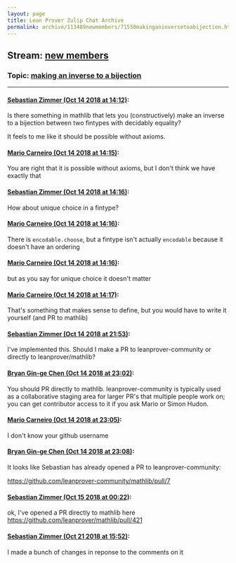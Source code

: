 ```yaml
---
layout: page
title: Lean Prover Zulip Chat Archive 
permalink: archive/113489newmembers/71550makinganinversetoabijection.html
---
```


## Stream: [new members](index.html)
### Topic: [making an inverse to a bijection](71550makinganinversetoabijection.html)

---

#### [Sebastian Zimmer (Oct 14 2018 at 14:12)](https://leanprover.zulipchat.com/#narrow/stream/113489-new%20members/topic/making%20an%20inverse%20to%20a%20bijection/near/135775250):
Is there something in mathlib that lets you (constructively) make an inverse to a bijection between two fintypes with decidably equality?

It feels to me like it should be possible without axioms.

#### [Mario Carneiro (Oct 14 2018 at 14:15)](https://leanprover.zulipchat.com/#narrow/stream/113489-new%20members/topic/making%20an%20inverse%20to%20a%20bijection/near/135775318):
You are right that it is possible without axioms, but I don't think we have exactly that

#### [Sebastian Zimmer (Oct 14 2018 at 14:16)](https://leanprover.zulipchat.com/#narrow/stream/113489-new%20members/topic/making%20an%20inverse%20to%20a%20bijection/near/135775361):
How about unique choice in a fintype?

#### [Mario Carneiro (Oct 14 2018 at 14:16)](https://leanprover.zulipchat.com/#narrow/stream/113489-new%20members/topic/making%20an%20inverse%20to%20a%20bijection/near/135775365):
There is `encodable.choose`, but a fintype isn't actually `encodable` because it doesn't have an ordering

#### [Mario Carneiro (Oct 14 2018 at 14:16)](https://leanprover.zulipchat.com/#narrow/stream/113489-new%20members/topic/making%20an%20inverse%20to%20a%20bijection/near/135775368):
but as you say for unique choice it doesn't matter

#### [Mario Carneiro (Oct 14 2018 at 14:17)](https://leanprover.zulipchat.com/#narrow/stream/113489-new%20members/topic/making%20an%20inverse%20to%20a%20bijection/near/135775374):
That's something that makes sense to define, but you would have to write it yourself (and PR to mathlib)

#### [Sebastian Zimmer (Oct 14 2018 at 21:53)](https://leanprover.zulipchat.com/#narrow/stream/113489-new%20members/topic/making%20an%20inverse%20to%20a%20bijection/near/135790982):
I've implemented this. Should I make a PR to leanprover-community or directly to leanprover/mathlib?

#### [Bryan Gin-ge Chen (Oct 14 2018 at 23:02)](https://leanprover.zulipchat.com/#narrow/stream/113489-new%20members/topic/making%20an%20inverse%20to%20a%20bijection/near/135793320):
You should PR directly to mathlib. leanprover-community is typically used as a collaborative staging area for larger PR's that multiple people work on; you can get contributor access to it if you ask Mario or Simon Hudon.

#### [Mario Carneiro (Oct 14 2018 at 23:05)](https://leanprover.zulipchat.com/#narrow/stream/113489-new%20members/topic/making%20an%20inverse%20to%20a%20bijection/near/135793395):
I don't know your github username

#### [Bryan Gin-ge Chen (Oct 14 2018 at 23:08)](https://leanprover.zulipchat.com/#narrow/stream/113489-new%20members/topic/making%20an%20inverse%20to%20a%20bijection/near/135793496):
It looks like Sebastian has already opened a PR to leanprover-community:

https://github.com/leanprover-community/mathlib/pull/7

#### [Sebastian Zimmer (Oct 15 2018 at 00:22)](https://leanprover.zulipchat.com/#narrow/stream/113489-new%20members/topic/making%20an%20inverse%20to%20a%20bijection/near/135795680):
ok, I've opened a PR directly to mathlib here https://github.com/leanprover/mathlib/pull/421

#### [Sebastian Zimmer (Oct 21 2018 at 15:52)](https://leanprover.zulipchat.com/#narrow/stream/113489-new%20members/topic/making%20an%20inverse%20to%20a%20bijection/near/136213925):
I made a bunch of changes in reponse to the comments on it

